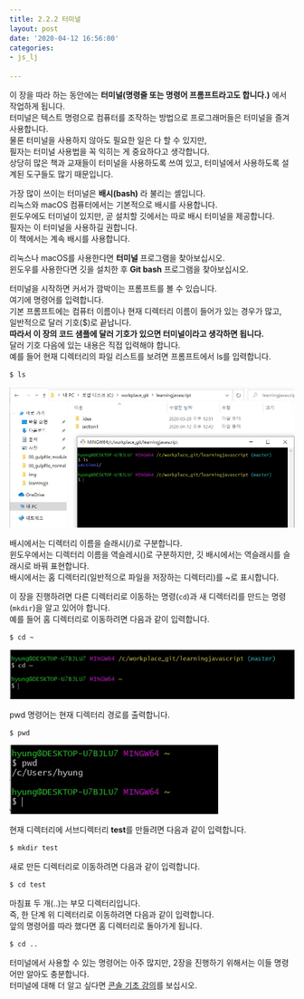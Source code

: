 ```yaml
---
title: 2.2.2 터미널
layout: post
date: '2020-04-12 16:56:00'
categories:
- js_lj

---
```


이 장을 따라 하는 동안에는 **터미널(명령줄 또는 명령어 프롬프트라고도 합니다.)** 에서 작업하게 됩니다.  
터미널은 텍스트 명령으로 컴퓨터를 조작하는 방법으로 프로그래머들은 터미널을 즐겨 사용합니다.  
물론 터미널을 사용하지 않아도 필요한 일은 다 할 수 있지만,  
필자는 터미널 사용법을 꼭 익히는 게 중요하다고 생각합니다.  
상당히 많은 책과 교재들이 터미널을 사용하도록 쓰여 있고, 터미널에서 사용하도록 설계된 도구들도 많기 때문입니다.  

가장 많이 쓰이는 터미널은 **배시(bash)** 라 불리는 셸입니다.  
리눅스와 macOS 컴퓨터에서는 기본적으로 배시를 사용합니다.  
윈도우에도 터미널이 있지만, 곧 설치할 깃에서는 따로 배시 터미널을 제공합니다.  
필자는 이 터미널을 사용하길 권합니다.  
이 책에서는 계속 배시를 사용합니다.

리눅스나 macOS를 사용한다면 **터미널** 프로그램을 찾아보십시오.  
윈도우를 사용한다면 깃을 설치한 후 **Git bash** 프로그램을 찾아보십시오.

터미널을 시작하면 커서가 깜박이는 프롬프트를 볼 수 있습니다.  
여기에 명령어를 입력합니다.  
기본 프롬프트에는 컴퓨터 이름이나 현재 디렉터리 이름이 들어가 있는 경우가 많고,  
일반적으로 달러 기호($)로 끝납니다.  
**따라서 이 장의 코드 샘플에 달러 기호가 있으면 터미널이라고 생각하면 됩니다.**  
달러 기호 다음에 있는 내용은 직접 입력해야 합니다.  
예를 들어 현재 디렉터리의 파일 리스트를 보려면 프롬프트에서 ls를 입력합니다.

```bash
$ ls
```

![이미지](/static/img/learningjs/image06.jpg)

배시에서는 디렉터리 이름을 슬래시(/)로 구분합니다.  
윈도우에서는 디렉터리 이름을 역슬레시(\)로 구분하지만, 깃 배시에서는 역슬래시를 슬래시로 바꿔 표현합니다.  
배시에서는 홈 디렉터리(일반적으로 파일을 저장하는 디렉터리)를 ~로 표시합니다.

이 장을 진행하려면 다른 디렉터리로 이동하는 명령(`cd`)과 새 디렉터리를 만드는 명령(`mkdir`)을 알고 있어야 합니다.  
예를 들어 홈 디렉터리로 이동하려면 다음과 같이 입력합니다.

```bash
$ cd ~
```

![이미지](/static/img/learningjs/image07.jpg)

pwd 명령어는 현재 디렉터리 경로를 출력합니다.

```bash
$ pwd
```

![이미지](/static/img/learningjs/image08.jpg)

현재 디렉터리에 서브디렉터리 **test**를 만들려면 다음과 같이 입력합니다.

```bash
$ mkdir test
```

새로 만든 디렉터리로 이동하려면 다음과 같이 입력합니다.

```bash
$ cd test
```

마침표 두 개(..)는 부모 디렉터리입니다.  
즉, 한 단계 위 디렉터리로 이동하려면 다음과 같이 입력합니다.  
앞의 명령어를 따라 했다면 홈 디렉터리로 돌아가게 됩니다.

```bash
$ cd ..
```

터미널에서 사용할 수 있는 명령어는 아주 많지만, 2장을 진행하기 위해서는 이들 명령어만 알아도 충분합니다.  
터미널에 대해 더 알고 싶다면 [콘솔 기초 강의](http://teamtreehouse.com/library/console-foundations)를 보십시오.